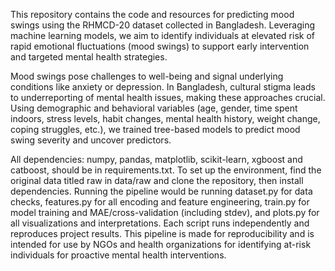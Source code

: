 This repository contains the code and resources for predicting mood swings using the RHMCD-20 dataset collected in Bangladesh. Leveraging machine learning models, we aim to identify individuals at elevated risk of rapid emotional fluctuations (mood swings) to support early intervention and targeted mental health strategies.

Mood swings pose challenges to well-being and signal underlying conditions like anxiety or depression. In Bangladesh, cultural stigma leads to underreporting of mental health issues, making these approaches crucial. Using demographic and behavioral variables (age, gender, time spent indoors, stress levels, habit changes, mental health history, weight change, coping struggles, etc.), we trained tree-based models to predict mood swing severity and uncover predictors.

All dependencies: numpy, pandas, matplotlib, scikit-learn, xgboost and catboost, should be in requirements.txt. To set up the environment, find the original data titled raw in data/raw and clone the repository, then install dependencies. Running the pipeline would be running dataset.py for data checks, features.py for all encoding and feature engineering, train.py for model training and MAE/cross-validation (including stdev), and plots.py for all visualizations and interpretations. Each script runs independently and reproduces project results. This pipeline is  made for reproducibility and is intended for use by NGOs and health organizations for identifying at-risk individuals for proactive mental health interventions.
